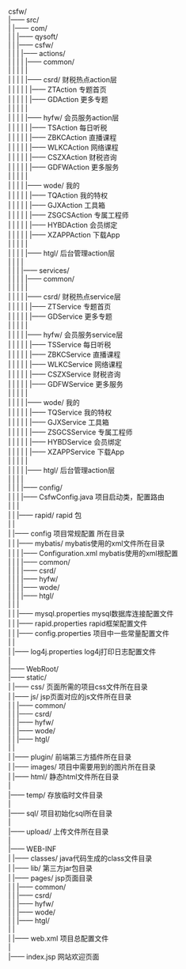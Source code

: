 csfw/    
  |—— src/    
  |   |—— com/    
  |   |   |—— qysoft/    
  |   |       |—— csfw/    
  |   |       |   |—— actions/    
  |   |       |   |   |—— common/    
  |   |       |   |   |    
  |   |       |   |   |—— csrd/                  财税热点action层    
  |   |       |   |   |   |—— ZTAction           专题首页    
  |   |       |   |   |   |—— GDAction           更多专题    
  |   |       |   |   |       
  |   |       |   |   |—— hyfw/                  会员服务action层    
  |   |       |   |   |   |—— TSAction           每日听税    
  |   |       |   |   |   |—— ZBKCAction         直播课程    
  |   |       |   |   |   |—— WLKCAction         网络课程    
  |   |       |   |   |   |—— CSZXAction         财税咨询    
  |   |       |   |   |   |—— GDFWAction         更多服务    
  |   |       |   |   |    
  |   |       |   |   |—— wode/                  我的    
  |   |       |   |   |   |—— TQAction           我的特权    
  |   |       |   |   |   |—— GJXAction          工具箱    
  |   |       |   |   |   |—— ZSGCSAction        专属工程师    
  |   |       |   |   |   |—— HYBDAction         会员绑定    
  |   |       |   |   |   |—— XZAPPAction        下载App    
  |   |       |   |   |    
  |   |       |   |   |—— htgl/                  后台管理action层    
  |   |       |   |       
  |   |       |   |—— services/    
  |   |       |   |   |—— common/    
  |   |       |   |   |    
  |   |       |   |   |—— csrd/                  财税热点service层    
  |   |       |   |   |   |—— ZTService          专题首页    
  |   |       |   |   |   |—— GDService          更多专题    
  |   |       |   |   |       
  |   |       |   |   |—— hyfw/                  会员服务service层    
  |   |       |   |   |   |—— TSService          每日听税    
  |   |       |   |   |   |—— ZBKCService        直播课程    
  |   |       |   |   |   |—— WLKCService        网络课程    
  |   |       |   |   |   |—— CSZXService        财税咨询    
  |   |       |   |   |   |—— GDFWService        更多服务    
  |   |       |   |   |    
  |   |       |   |   |—— wode/                  我的    
  |   |       |   |   |   |—— TQService          我的特权    
  |   |       |   |   |   |—— GJXService         工具箱    
  |   |       |   |   |   |—— ZSGCSService       专属工程师    
  |   |       |   |   |   |—— HYBDService        会员绑定    
  |   |       |   |   |   |—— XZAPPService       下载App    
  |   |       |   |   |    
  |   |       |   |   |—— htgl/                  后台管理action层    
  |   |       |   |    
  |   |       |   |—— config/    
  |   |       |       |—— CsfwConfig.java        项目启动类，配置路由    
  |   |       |     
  |   |       |—— rapid/                         rapid 包    
  |   |           
  |   |—— config                                 项目常规配置 所在目录    
  |   |   |—— mybatis/                           mybatis使用的xml文件所在目录    
  |   |   |   |—— Configuration.xml              mybatis使用的xml根配置    
  |   |   |   |—— common/                             
  |   |   |   |—— csrd/    
  |   |   |   |—— hyfw/    
  |   |   |   |—— wode/    
  |   |   |   |—— htgl/    
  |   |   |    
  |   |   |—— mysql.properties                   mysql数据库连接配置文件    
  |   |   |—— rapid.properties                   rapid框架配置文件    
  |   |   |—— config.properties                  项目中一些常量配置文件    
  |   |       
  |   |—— log4j.properties                       log4j打印日志配置文件           
  |    
  |—— WebRoot/    
      |—— static/    
      |   |—— css/                               页面所需的项目css文件所在目录    
      |   |—— js/                                jsp页面对应的js文件所在目录    
      |   |   |—— common/    
      |   |   |—— csrd/    
      |   |   |—— hyfw/    
      |   |   |—— wode/    
      |   |   |—— htgl/    
      |   |    
      |   |—— plugin/                            前端第三方插件所在目录    
      |   |—— images/                            项目中需要用到的图片所在目录    
      |   |—— html/                              静态html文件所在目录    
      |    
      |—— temp/                                  存放临时文件目录    
      |    
      |—— sql/                                   项目初始化sql所在目录    
      |    
      |—— upload/                                上传文件所在目录    
      |    
      |—— WEB-INF    
      |   |—— classes/                           java代码生成的class文件目录    
      |   |—— lib/                               第三方jar包目录    
      |   |—— pages/                             jsp页面目录    
      |   |   |—— common/    
      |   |   |—— csrd/    
      |   |   |—— hyfw/    
      |   |   |—— wode/    
      |   |   |—— htgl/    
      |   |    
      |   |—— web.xml                            项目总配置文件    
      |    
      |—— index.jsp                              网站欢迎页面    
